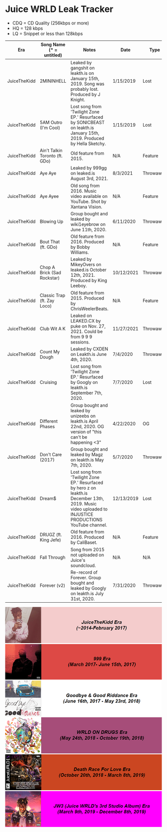 # Juice WRLD Leak Tracker

- CDQ = CD Quality (256kbps or more)
- HQ = 128 kbps
- LQ = Snippet or less than 128kbps

| Era | Song Name (* = untitled) | Notes | Date | Type | Available? |
|-------|------------------|--------------|-------|-------|---------|
| JuiceTheKidd | 2MININHELL | Leaked by gangshit on leakth.is on January 15th, 2019. Song was probably lost. Produced by J Knight. | 1/15/2019 | Lost | Yes (CDQ) |
| JuiceTheKidd | 5AM Outro (I'm Cool) | Lost song from 'Twilight Zone EP.' Resurfaced by SONICBEAST on leakth.is January 15th, 2019. Produced by Hella Sketchy. | 1/15/2019 | Lost | Yes (HQ) |
| JuiceTheKidd | Ain't Talkin Toronto (ft. GDo) | Old feature from 2015. | N/A | Feature | Yes (CDQ) |
| JuiceTheKidd | Aye Aye | Leaked by 999gg on leaked.is August 3rd, 2021. | 8/3/2021 | Throwaway | Yes (CDQ) |
| JuiceTheKidd | Aye Ayee | Old song from 2016. Music video available on YouTube. Shot by Xantana Vision. | N/A | Feature | Yes (HQ) |
| JuiceTheKidd | Blowing Up | Group bought and leaked by wiki1eyebrow on June 11th, 2020. | 6/11/2020 | Throwaway | Yes (CDQ) |
| JuiceTheKidd | Bout That (ft. GDo) | Old feature from 2016. Produced by Bobby Williams. | N/A | Feature | Yes (HQ) |
| JuiceTheKidd | Chop A Brick (Sad Rockstar) | Leaked by MikeyOvers on leaked.is October 12th, 2021. Produced by King Leeboy. | 10/12/2021 | Throwaway | Yes (CDQ) |
| JuiceTheKidd | Classic Trap (ft. Zay Loco) | Old feature from 2015. Produced by ChrisWeelerBeats. | N/A | Feature | Yes (HQ) |
| JuiceTheKidd | Club Wit A K | Leaked on LEAKED.CX by puke on Nov. 27, 2021. Could be from 9 9 9 sessions. | 11/27/2021 | Throwaway | Yes (CDQ) |
| JuiceTheKidd | Count My Dough | Leaked by CXDEN on Leakth.is June 4th, 2020. | 7/4/2020 | Throwaway | Yes (CDQ) |
| JuiceTheKidd | Cruising | Lost song from 'Twilight Zone EP.' Resurfaced by Googly on leakth.is September 7th, 2020. | 7/7/2020 | Lost | Yes (CDQ) |
| JuiceTheKidd | Different Phases | Group bought and leaked by unizeebs on leakth.is April 22nd, 2020. OG version of "this can't be happening <3" | 4/22/2020 | OG | Yes (CDQ) |
| JuiceTheKidd | Don't Care (2017) | Group bought and leaked by Magz on leakth.is May 7th, 2020. | 5/7/2020 | Throwaway | Yes (CDQ) |
| JuiceTheKidd | Dream$ | Lost song from 'Twilight Zone EP.' Resurfaced by hero z on leakth.is December 13th, 2019. Music video uploaded to INJUSTICE PRODUCTIONS YouTube channel. | 12/13/2019 | Lost | Yes (HQ) |
| JuiceTheKidd | DRUGZ (ft. King Jefe) | Old feature from 2016. Produced by CaliBaset. | N/A | Feature | Yes (HQ) |
| JuiceTheKidd | Fall Through | Song from 2015 not uploaded on Juice's soundcloud. | N/A | N/A | Yes (HQ) |
| JuiceTheKidd | Forever (v2) | Re-record of Forever. Group bought and leaked by Googly on leakth.is July 31st, 2020. | 7/31/2020 | Throwaway | Yes (CDQ) |


























![JuiceTheKidd Era](https://github.com/Dylbin/Tracker/blob/main/JTK.png?raw=true)
![999 Era](https://github.com/Dylbin/Tracker/blob/main/999.png?raw=true)
![GB&GR Era](https://github.com/Dylbin/Tracker/blob/main/GBGR.png?raw=true)
![WOD Era](https://github.com/Dylbin/Tracker/blob/main/WOD.png?raw=true)
![DRFL Era](https://github.com/Dylbin/Tracker/blob/main/DRFL.png?raw=true)
![JW3 Era](https://github.com/Dylbin/Tracker/blob/main/JW3.png?raw=true)
